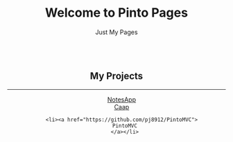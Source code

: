 <style>
ul li{
  list-style:none;
  }  
</style>
<center>
  <h1>Welcome to Pinto Pages</h1>
Just My Pages
  <Br> <Br> <Br> <Br>
  
  <h2>My Projects</h2>
  <hr>
  <ul>
    <li><a href="https://github.com/pj8912/notesapp">
      NotesApp      
      </a></li>
    
  <li><a href="https://github.com/pj8912/Caap">
      Caap
      </a></li>
    
    <li><a href="https://github.com/pj8912/PintoMVC">
      PintoMVC
      </a></li>
    
    
  </ul>
  

</center>


